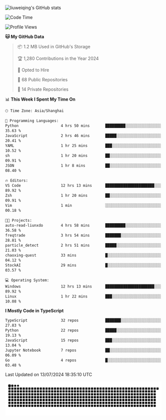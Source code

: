 ![liuweiqing's GitHub stats](https://github-readme-stats.vercel.app/api?username=14790897&show_icons=true&locale=cn&include_all_commits=true&count_private=true)

<!--START_SECTION:waka-->
![Code Time](http://img.shields.io/badge/Code%20Time-1%2C158%20hrs%2041%20mins-blue)

![Profile Views](http://img.shields.io/badge/Profile%20Views-7-blue)

**🐱 My GitHub Data** 

> 📦 1.2 MB Used in GitHub's Storage 
 > 
> 🏆 1,280 Contributions in the Year 2024
 > 
> 💼 Opted to Hire
 > 
> 📜 68 Public Repositories 
 > 
> 🔑 14 Private Repositories 
 > 
📊 **This Week I Spent My Time On** 

```text
🕑︎ Time Zone: Asia/Shanghai

💬 Programming Languages: 
Python                   4 hrs 50 mins       █████████░░░░░░░░░░░░░░░░   35.63 % 
JavaScript               2 hrs 46 mins       █████░░░░░░░░░░░░░░░░░░░░   20.41 % 
YAML                     1 hr 25 mins        ███░░░░░░░░░░░░░░░░░░░░░░   10.52 % 
sh                       1 hr 20 mins        ██░░░░░░░░░░░░░░░░░░░░░░░   09.91 % 
JSON                     1 hr 8 mins         ██░░░░░░░░░░░░░░░░░░░░░░░   08.40 % 

🔥 Editors: 
VS Code                  12 hrs 13 mins      ██████████████████████░░░   89.92 % 
Zsh                      1 hr 20 mins        ██░░░░░░░░░░░░░░░░░░░░░░░   09.91 % 
Vim                      1 min               ░░░░░░░░░░░░░░░░░░░░░░░░░   00.18 % 

🐱‍💻 Projects: 
auto-read-liunxdo        4 hrs 58 mins       █████████░░░░░░░░░░░░░░░░   36.58 % 
freqtrade                3 hrs 54 mins       ███████░░░░░░░░░░░░░░░░░░   28.81 % 
particle_detect          2 hrs 51 mins       █████░░░░░░░░░░░░░░░░░░░░   21.03 % 
chaoxing-quest           33 mins             █░░░░░░░░░░░░░░░░░░░░░░░░   04.12 % 
StockAI                  29 mins             █░░░░░░░░░░░░░░░░░░░░░░░░   03.57 % 

💻 Operating System: 
Windows                  12 hrs 13 mins      ██████████████████████░░░   89.92 % 
Linux                    1 hr 22 mins        ███░░░░░░░░░░░░░░░░░░░░░░   10.08 % 
```

**I Mostly Code in TypeScript** 

```text
TypeScript               32 repos            ███████░░░░░░░░░░░░░░░░░░   27.83 % 
Python                   22 repos            █████░░░░░░░░░░░░░░░░░░░░   19.13 % 
JavaScript               15 repos            ███░░░░░░░░░░░░░░░░░░░░░░   13.04 % 
Jupyter Notebook         7 repos             ██░░░░░░░░░░░░░░░░░░░░░░░   06.09 % 
Go                       4 repos             █░░░░░░░░░░░░░░░░░░░░░░░░   03.48 % 
```




 Last Updated on 13/07/2024 18:35:10 UTC
<!--END_SECTION:waka-->

<picture>
  <source media="(prefers-color-scheme: dark)" srcset="https://raw.githubusercontent.com/14790897/14790897/output/github-contribution-grid-snake-dark.svg" />
  <source media="(prefers-color-scheme: light)" srcset="https://raw.githubusercontent.com/14790897/14790897/output/github-contribution-grid-snake.svg" />
  <img alt="github-snake" src="https://raw.githubusercontent.com/14790897/14790897/output/github-contribution-grid-snake.svg" />
</picture>
